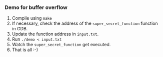 ### Demo for buffer overflow

1. Compile using `make`
2. If necessary, check the address of the `super_secret_function` function in GDB.
3. Update the function address in `input.txt`.
3. Run `./demo < input.txt`
4. Watch the `super_secret_function` get executed.
5. That is all :-)
